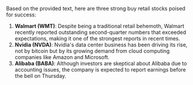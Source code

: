 Based on the provided text, here are three strong buy retail stocks poised for success:

1. **Walmart (WMT)**: Despite being a traditional retail behemoth, Walmart recently reported outstanding second-quarter numbers that exceeded expectations, making it one of the strongest reports in recent times.
2. **Nvidia (NVDA)**: Nvidia's data center business has been driving its rise, not by bitcoin but by its growing demand from cloud computing companies like Amazon and Microsoft.
3. **Alibaba (BABA)**: Although investors are skeptical about Alibaba due to accounting issues, the company is expected to report earnings before the bell on Thursday.